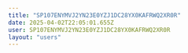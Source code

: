 ```yaml
---
title: "SP107ENYMVJ2YN23E0YZJ1DC28YX0KAFRWQ2XR0R"
date: 2025-04-02T22:05:01.655Z
user: SP107ENYMVJ2YN23E0YZJ1DC28YX0KAFRWQ2XR0R
layout: "users"
---
```

    